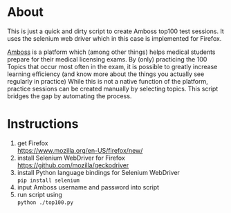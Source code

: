 # About
This is just a quick and dirty script to create Amboss top100 test sessions. It uses the selenium web driver which in this case is implemented for Firefox.

[Amboss](https://www.amboss.com/de/) is a platform which (among other things) helps medical students prepare for their medical licensing exams.
By (only) practicing the 100 Topics that occur most often in the exam, it is possible to greatly increase learning efficiency (and know more about the things you actually see regularly in practice)
While this is not a native function of the platform, practice sessions can be created manually by selecting topics.
This script bridges the gap by automating the process.

# Instructions
1. get Firefox  
https://www.mozilla.org/en-US/firefox/new/
2. install Selenium WebDriver for Firefox  
https://github.com/mozilla/geckodriver
3. install Python language bindings for Selenium WebDriver  
`pip install selenium`
4. input Amboss username and password into script
5. run script using  
`python ./top100.py`
